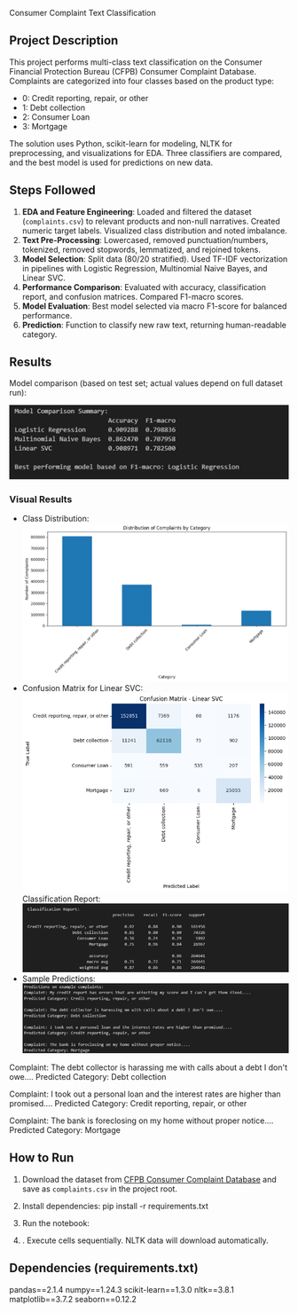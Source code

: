 Consumer Complaint Text Classification

## Project Description
This project performs multi-class text classification on the Consumer Financial Protection Bureau (CFPB) Consumer Complaint Database. Complaints are categorized into four classes based on the product type:  
- 0: Credit reporting, repair, or other  
- 1: Debt collection  
- 2: Consumer Loan  
- 3: Mortgage  

The solution uses Python, scikit-learn for modeling, NLTK for preprocessing, and visualizations for EDA. Three classifiers are compared, and the best model is used for predictions on new data.

## Steps Followed
1. **EDA and Feature Engineering**: Loaded and filtered the dataset (`complaints.csv`) to relevant products and non-null narratives. Created numeric target labels. Visualized class distribution and noted imbalance.
2. **Text Pre-Processing**: Lowercased, removed punctuation/numbers, tokenized, removed stopwords, lemmatized, and rejoined tokens.
3. **Model Selection**: Split data (80/20 stratified). Used TF-IDF vectorization in pipelines with Logistic Regression, Multinomial Naive Bayes, and Linear SVC.
4. **Performance Comparison**: Evaluated with accuracy, classification report, and confusion matrices. Compared F1-macro scores.
5. **Model Evaluation**: Best model selected via macro F1-score for balanced performance.
6. **Prediction**: Function to classify new raw text, returning human-readable category.

## Results
Model comparison (based on test set; actual values depend on full dataset run):


![Class Distribution](images/Screenshot.png)


### Visual Results
- Class Distribution:
  ![Class Distribution](images/class_distribution.png)
- Confusion Matrix for Linear SVC:
  ![Confusion Matrix](images/confusion_matrix.png)
  Classification Report:
  ![Confusion Matrix](images/class_rep.png)
- Sample Predictions:
  ![Confusion Matrix](images/pred.png)

Complaint: The debt collector is harassing me with calls about a debt I don't owe....
Predicted Category: Debt collection

Complaint: I took out a personal loan and the interest rates are higher than promised....
Predicted Category: Credit reporting, repair, or other

Complaint: The bank is foreclosing on my home without proper notice....
Predicted Category: Mortgage


## How to Run
1. Download the dataset from [CFPB Consumer Complaint Database](https://www.consumerfinance.gov/data-research/consumer-complaints/) and save as `complaints.csv` in the project root.

2. Install dependencies:
pip install -r requirements.txt
3. Run the notebook:
4. . Execute cells sequentially. NLTK data will download automatically.
## Dependencies (requirements.txt)
pandas==2.1.4
numpy==1.24.3
scikit-learn==1.3.0
nltk==3.8.1
matplotlib==3.7.2
seaborn==0.12.2
